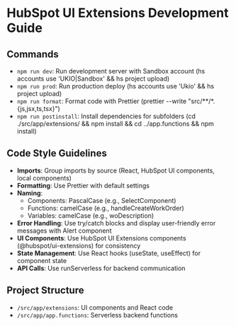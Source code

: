 # HubSpot UI Extensions Development Guide

## Commands
- `npm run dev`: Run development server with Sandbox account (hs accounts use 'UKIO|Sandbox' && hs project upload)
- `npm run prod`: Run production deploy (hs accounts use 'Ukio' && hs project upload)
- `npm run format`: Format code with Prettier (prettier --write "src/**/*.{js,jsx,ts,tsx}")
- `npm run postinstall`: Install dependencies for subfolders (cd ./src/app/extensions/ && npm install && cd ../app.functions && npm install)

## Code Style Guidelines
- **Imports**: Group imports by source (React, HubSpot UI components, local components)
- **Formatting**: Use Prettier with default settings
- **Naming**:
  - Components: PascalCase (e.g., SelectComponent)
  - Functions: camelCase (e.g., handleCreateWorkOrder)
  - Variables: camelCase (e.g., woDescription)
- **Error Handling**: Use try/catch blocks and display user-friendly error messages with Alert component
- **UI Components**: Use HubSpot UI Extensions components (@hubspot/ui-extensions) for consistency
- **State Management**: Use React hooks (useState, useEffect) for component state
- **API Calls**: Use runServerless for backend communication

## Project Structure
- `/src/app/extensions`: UI components and React code
- `/src/app/app.functions`: Serverless backend functions